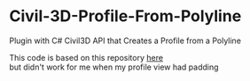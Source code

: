 # Civil-3D-Profile-From-Polyline
Plugin with C# Civil3D API that Creates a Profile from a Polyline

This code is based on this repository [here](https://github.com/shtirlitsDva/Civil-3D-ProfileToolBox.git)  
but didn't work for me when my profile view had padding